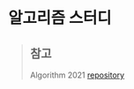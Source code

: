 # 알고리즘 스터디
###
> ## 참고
> Algorithm 2021 [repository](https://github.com/OneHundredMillionSalary/Algorithm2021)
